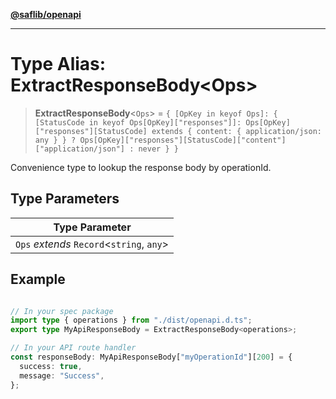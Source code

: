 [**@saflib/openapi**](../index.md)

***

# Type Alias: ExtractResponseBody\<Ops\>

> **ExtractResponseBody**\<`Ops`\> = `{ [OpKey in keyof Ops]: { [StatusCode in keyof Ops[OpKey]["responses"]]: Ops[OpKey]["responses"][StatusCode] extends { content: { application/json: any } } ? Ops[OpKey]["responses"][StatusCode]["content"]["application/json"] : never } }`

Convenience type to lookup the response body by operationId.

## Type Parameters

| Type Parameter |
| ------ |
| `Ops` *extends* `Record`\<`string`, `any`\> |

## Example

```typescript

// In your spec package
import type { operations } from "./dist/openapi.d.ts";
export type MyApiResponseBody = ExtractResponseBody<operations>;

// In your API route handler
const responseBody: MyApiResponseBody["myOperationId"][200] = {
  success: true,
  message: "Success",
};
```
